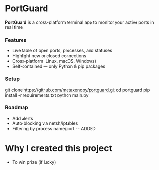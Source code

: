 # PortGuard
**PortGuard** is a cross-platform terminal app to monitor your active ports in real time.

### Features
- Live table of open ports, processes, and statuses
- Highlight new or closed connections
- Cross-platform (Linux, macOS, Windows)
- Self-contained — only Python & pip packages

### Setup
git clone https://github.com/metaxenopy/portguard.git
cd portguard
pip install -r requirements.txt
python main.py


### Roadmap
- Add alerts
- Auto-blocking via netsh/iptables
- Filtering by process name/port -- ADDED


# Why I created this project
- To win prize (if lucky)
